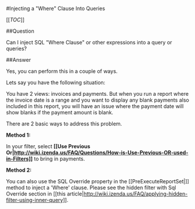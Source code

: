 #Injecting a "Where" Clause Into Queries

[[_TOC_]]

##Question

Can I inject SQL "Where Clause" or other expressions into a query or queries?

##Answer

Yes, you can perform this in a couple of ways.

Lets say you have the following situation:

You have 2 views: invoices and payments. But when you run a report where the invoice date is a range and you want to display any blank payments also included in this report, you will have an issue where the payment date will show blanks if the payment amount is blank. 

There are 2 basic ways to address this problem.

**Method 1:**

In your filter, select **[[Use Previous Or|http://wiki.izenda.us/FAQ/Questions/How-is-Use-Previous-OR-used-in-Filters]]** to bring in payments. 

**Method 2:**

You can also use the SQL Override property in the [[PreExecuteReportSet|]] method to inject a 'Where' clause.  Please see the hidden filter with Sql Override section in [[this article|http://wiki.izenda.us/FAQ/applying-hidden-filter-using-inner-query]].